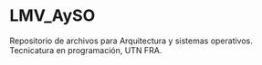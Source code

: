 # LMV_AySO
Repositorio de archivos para Arquitectura y sistemas operativos. Tecnicatura en programación, UTN FRA.
